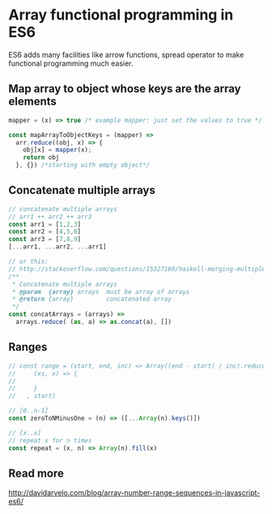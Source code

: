 # Array functional programming in ES6

ES6 adds many facilities like arrow functions, spread operator to make functional programming much easier.

## Map array to object whose keys are the array elements
```js
mapper = (x) => true /* example mapper: just set the values to true */

const mapArrayToObjectKeys = (mapper) =>
  arr.reduce((obj, x) => {
    obj[x] = mapper(x);
    return obj
  }, {}) /*starting with empty object*/
```

## Concatenate multiple arrays
```js
// concatenate multiple arrays
// arr1 ++ arr2 ++ arr3
const arr1 = [1,2,3]
const arr2 = [4,5,6]
const arr3 = [7,8,9]
[...arr1, ...arr2, ...arr1]

// or this:
// http://stackoverflow.com/questions/15327160/haskell-merging-multiple-lists
/**
 * Concatenate multiple arrays
 * @param  {array} arrays  must be array of arrays
 * @return {array}         concatenated array
 */
const concatArrays = (arrays) =>
  arrays.reduce( (as, a) => as.concat(a), [])
```

## Ranges
```js
// const range = (start, end, inc) => Array((end - start) / inc).reduce(
//     (xs, x) => {
//       
//     }
//   , start)

// [0..n-1]
const zeroToNMinusOne = (n) => ([...Array(n).keys()])

// [x..x]
// repeat x for n times
const repeat = (x, n) => Array(n).fill(x)
```

## Read more
http://davidarvelo.com/blog/array-number-range-sequences-in-javascript-es6/
